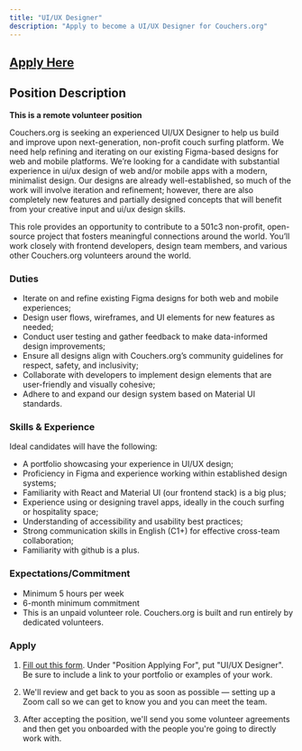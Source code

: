 ```yaml
---
title: "UI/UX Designer"
description: "Apply to become a UI/UX Designer for Couchers.org"
---
```


## [Apply Here](/volunteer/form)

## Position Description

**This is a remote volunteer position**

Couchers.org is seeking an experienced UI/UX Designer to help us build and improve upon next-generation, non-profit couch surfing platform. We need help refining and iterating on our existing Figma-based designs for web and mobile platforms. We’re looking for a candidate with substantial experience in ui/ux design of web and/or mobile apps with a modern, minimalist design. Our designs are already well-established, so much of the work will involve iteration and refinement; however, there are also completely new features and partially designed concepts that will benefit from your creative input and ui/ux design skills.

This role provides an opportunity to contribute to a 501c3 non-profit, open-source project that fosters meaningful connections around the world. You’ll work closely with frontend developers, design team members, and various other Couchers.org volunteers around the world.

### Duties

- Iterate on and refine existing Figma designs for both web and mobile experiences;
- Design user flows, wireframes, and UI elements for new features as needed;
- Conduct user testing and gather feedback to make data-informed design improvements;
- Ensure all designs align with Couchers.org’s community guidelines for respect, safety, and inclusivity;
- Collaborate with developers to implement design elements that are user-friendly and visually cohesive;
- Adhere to and expand our design system based on Material UI standards.

### Skills & Experience

Ideal candidates will have the following:
- A portfolio showcasing your experience in UI/UX design;
- Proficiency in Figma and experience working within established design systems;
- Familiarity with React and Material UI (our frontend stack) is a big plus;
- Experience using or designing travel apps, ideally in the couch surfing or hospitality space;
- Understanding of accessibility and usability best practices;
- Strong communication skills in English (C1+) for effective cross-team collaboration;
- Familiarity with github is a plus.

### Expectations/Commitment

- Minimum 5 hours per week
- 6-month minimum commitment
- This is an unpaid volunteer role. Couchers.org is built and run entirely by dedicated volunteers.

### Apply

1. [Fill out this form](/volunteer/form). Under "Position Applying For", put "UI/UX Designer". Be sure to include a link to your portfolio or examples of your work.

2. We'll review and get back to you as soon as possible — setting up a Zoom call so we can get to know you and you can meet the team.

3. After accepting the position, we'll send you some volunteer agreements and then get you onboarded with the people you're going to directly work with.
